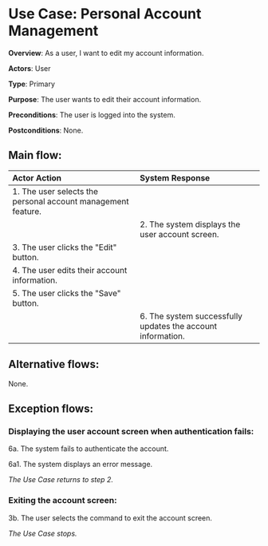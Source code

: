 # Use Case: Personal Account Management

**Overview**: As a user, I want to edit my account information.

**Actors**: User

**Type**: Primary

**Purpose**: The user wants to edit their account information.

**Preconditions**: The user is logged into the system.

**Postconditions**: None.

## Main flow:
| Actor Action | System Response |
|:-------------|:----------------|
| 1. The user selects the personal account management feature. ||
|| 2. The system displays the user account screen. |
| 3. The user clicks the "Edit" button. ||
| 4. The user edits their account information. ||
| 5. The user clicks the "Save" button. ||
|| 6. The system successfully updates the account information. |

## Alternative flows:
None.

## Exception flows:
### Displaying the user account screen when authentication fails:

6a. The system fails to authenticate the account.

6a1. The system displays an error message.

_The Use Case returns to step 2._

### Exiting the account screen:

3b. The user selects the command to exit the account screen.

_The Use Case stops._
